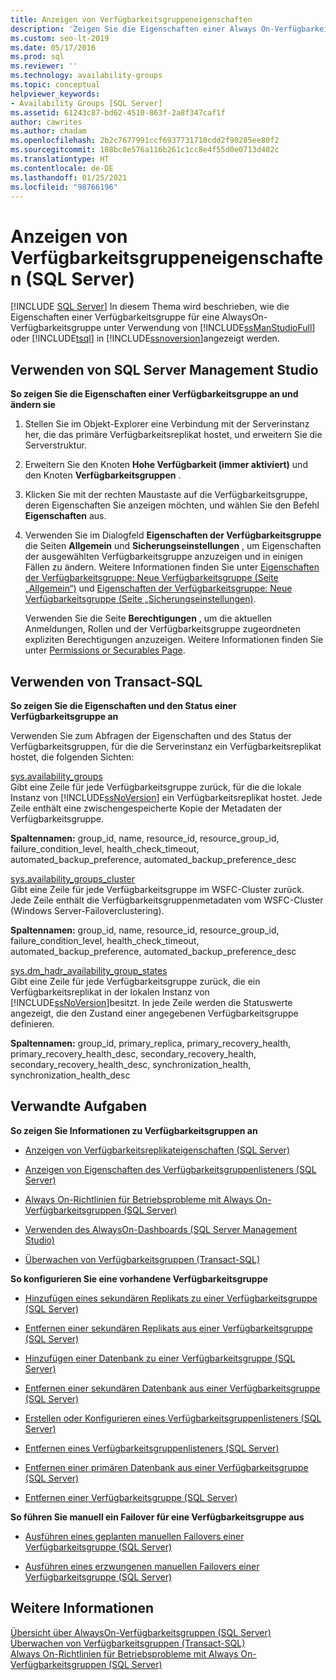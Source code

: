 ```yaml
---
title: Anzeigen von Verfügbarkeitsgruppeneigenschaften
description: 'Zeigen Sie die Eigenschaften einer Always On-Verfügbarkeitsgruppe mit SQL Server Management Studio (SSMS), Transact-SQL (T-SQL) oder SQL PowerShell an. '
ms.custom: seo-lt-2019
ms.date: 05/17/2016
ms.prod: sql
ms.reviewer: ''
ms.technology: availability-groups
ms.topic: conceptual
helpviewer_keywords:
- Availability Groups [SQL Server]
ms.assetid: 61243c87-bd62-4510-863f-2a8f347caf1f
author: cawrites
ms.author: chadam
ms.openlocfilehash: 2b2c7677991ccf6937731710cdd2f90285ee80f2
ms.sourcegitcommit: 108bc8e576a116b261c1cc8e4f55d0e0713d402c
ms.translationtype: HT
ms.contentlocale: de-DE
ms.lasthandoff: 01/25/2021
ms.locfileid: "98766196"
---
```

# <a name="view-availability-group-properties-sql-server"></a>Anzeigen von Verfügbarkeitsgruppeneigenschaften (SQL Server)
[!INCLUDE [SQL Server](../../../includes/applies-to-version/sqlserver.md)]
  In diesem Thema wird beschrieben, wie die Eigenschaften einer Verfügbarkeitsgruppe für eine AlwaysOn-Verfügbarkeitsgruppe unter Verwendung von [!INCLUDE[ssManStudioFull](../../../includes/ssmanstudiofull-md.md)] oder [!INCLUDE[tsql](../../../includes/tsql-md.md)] in [!INCLUDE[ssnoversion](../../../includes/ssnoversion-md.md)]angezeigt werden.  
  
##  <a name="using-sql-server-management-studio"></a><a name="SSMSProcedure"></a> Verwenden von SQL Server Management Studio  
 **So zeigen Sie die Eigenschaften einer Verfügbarkeitsgruppe an und ändern sie**  
  
1.  Stellen Sie im Objekt-Explorer eine Verbindung mit der Serverinstanz her, die das primäre Verfügbarkeitsreplikat hostet, und erweitern Sie die Serverstruktur.  
  
2.  Erweitern Sie den Knoten **Hohe Verfügbarkeit (immer aktiviert)** und den Knoten **Verfügbarkeitsgruppen** .  
  
3.  Klicken Sie mit der rechten Maustaste auf die Verfügbarkeitsgruppe, deren Eigenschaften Sie anzeigen möchten, und wählen Sie den Befehl **Eigenschaften** aus.  
  
4.  Verwenden Sie im Dialogfeld **Eigenschaften der Verfügbarkeitsgruppe** die Seiten **Allgemein** und **Sicherungseinstellungen** , um Eigenschaften der ausgewählten Verfügbarkeitsgruppe anzuzeigen und in einigen Fällen zu ändern. Weitere Informationen finden Sie unter [Eigenschaften der Verfügbarkeitsgruppe: Neue Verfügbarkeitsgruppe &#40;Seite „Allgemein“&#41;](../../../database-engine/availability-groups/windows/availability-group-properties-new-availability-group-general-page.md) und [Eigenschaften der Verfügbarkeitsgruppe: Neue Verfügbarkeitsgruppe &#40;Seite „Sicherungseinstellungen&#41;](../../../database-engine/availability-groups/windows/availability-group-properties-new-availability-group-backup-preferences-page.md).  
  
     Verwenden Sie die Seite **Berechtigungen** , um die aktuellen Anmeldungen, Rollen und der Verfügbarkeitsgruppe zugeordneten expliziten Berechtigungen anzuzeigen. Weitere Informationen finden Sie unter [Permissions or Securables Page](../../../relational-databases/security/permissions-or-securables-page.md).  
  
##  <a name="using-transact-sql"></a><a name="TsqlProcedure"></a> Verwenden von Transact-SQL  
 **So zeigen Sie die Eigenschaften und den Status einer Verfügbarkeitsgruppe an**  
  
 Verwenden Sie zum Abfragen der Eigenschaften und des Status der Verfügbarkeitsgruppen, für die die Serverinstanz ein Verfügbarkeitsreplikat hostet, die folgenden Sichten:  
  
 [sys.availability_groups](../../../relational-databases/system-catalog-views/sys-availability-groups-transact-sql.md)  
 Gibt eine Zeile für jede Verfügbarkeitsgruppe zurück, für die die lokale Instanz von [!INCLUDE[ssNoVersion](../../../includes/ssnoversion-md.md)] ein Verfügbarkeitsreplikat hostet. Jede Zeile enthält eine zwischengespeicherte Kopie der Metadaten der Verfügbarkeitsgruppe.  
  
 **Spaltennamen:** group_id, name, resource_id, resource_group_id, failure_condition_level, health_check_timeout, automated_backup_preference, automated_backup_preference_desc  
  
 [sys.availability_groups_cluster](../../../relational-databases/system-catalog-views/sys-availability-groups-cluster-transact-sql.md)  
 Gibt eine Zeile für jede Verfügbarkeitsgruppe im WSFC-Cluster zurück. Jede Zeile enthält die Verfügbarkeitsgruppenmetadaten vom WSFC-Cluster (Windows Server-Failoverclustering).  
  
 **Spaltennamen:** group_id, name, resource_id, resource_group_id, failure_condition_level, health_check_timeout, automated_backup_preference, automated_backup_preference_desc  
  
 [sys.dm_hadr_availability_group_states](../../../relational-databases/system-dynamic-management-views/sys-dm-hadr-availability-group-states-transact-sql.md)  
 Gibt eine Zeile für jede Verfügbarkeitsgruppe zurück, die ein Verfügbarkeitsreplikat in der lokalen Instanz von [!INCLUDE[ssNoVersion](../../../includes/ssnoversion-md.md)]besitzt. In jede Zeile werden die Statuswerte angezeigt, die den Zustand einer angegebenen Verfügbarkeitsgruppe definieren.  
  
 **Spaltennamen:** group_id, primary_replica, primary_recovery_health, primary_recovery_health_desc, secondary_recovery_health, secondary_recovery_health_desc, synchronization_health, synchronization_health_desc  
  
##  <a name="related-tasks"></a><a name="RelatedTasks"></a> Verwandte Aufgaben  
 **So zeigen Sie Informationen zu Verfügbarkeitsgruppen an**  
  
-   [Anzeigen von Verfügbarkeitsreplikateigenschaften &#40;SQL Server&#41;](../../../database-engine/availability-groups/windows/view-availability-replica-properties-sql-server.md)  
  
-   [Anzeigen von Eigenschaften des Verfügbarkeitsgruppenlisteners &#40;SQL Server&#41;](../../../database-engine/availability-groups/windows/view-availability-group-listener-properties-sql-server.md)  
  
-   [Always On-Richtlinien für Betriebsprobleme mit Always On-Verfügbarkeitsgruppen &#40;SQL Server&#41;](../../../database-engine/availability-groups/windows/always-on-policies-for-operational-issues-always-on-availability.md)  
  
-   [Verwenden des AlwaysOn-Dashboards &#40;SQL Server Management Studio&#41;](../../../database-engine/availability-groups/windows/use-the-always-on-dashboard-sql-server-management-studio.md)  
  
-   [Überwachen von Verfügbarkeitsgruppen &#40;Transact-SQL&#41;](../../../database-engine/availability-groups/windows/monitor-availability-groups-transact-sql.md)  
  
 **So konfigurieren Sie eine vorhandene Verfügbarkeitsgruppe**  
  
-   [Hinzufügen eines sekundären Replikats zu einer Verfügbarkeitsgruppe &#40;SQL Server&#41;](../../../database-engine/availability-groups/windows/add-a-secondary-replica-to-an-availability-group-sql-server.md)  
  
-   [Entfernen einer sekundären Replikats aus einer Verfügbarkeitsgruppe &#40;SQL Server&#41;](../../../database-engine/availability-groups/windows/remove-a-secondary-replica-from-an-availability-group-sql-server.md)  
  
-   [Hinzufügen einer Datenbank zu einer Verfügbarkeitsgruppe &#40;SQL Server&#41;](../../../database-engine/availability-groups/windows/availability-group-add-a-database.md)  
  
-   [Entfernen einer sekundären Datenbank aus einer Verfügbarkeitsgruppe &#40;SQL Server&#41;](../../../database-engine/availability-groups/windows/remove-a-secondary-database-from-an-availability-group-sql-server.md)  
  
-   [Erstellen oder Konfigurieren eines Verfügbarkeitsgruppenlisteners &#40;SQL Server&#41;](../../../database-engine/availability-groups/windows/create-or-configure-an-availability-group-listener-sql-server.md)  
  
-   [Entfernen eines Verfügbarkeitsgruppenlisteners &#40;SQL Server&#41;](../../../database-engine/availability-groups/windows/remove-an-availability-group-listener-sql-server.md)  
  
-   [Entfernen einer primären Datenbank aus einer Verfügbarkeitsgruppe &#40;SQL Server&#41;](../../../database-engine/availability-groups/windows/remove-a-primary-database-from-an-availability-group-sql-server.md)  
  
-   [Entfernen einer Verfügbarkeitsgruppe &#40;SQL Server&#41;](../../../database-engine/availability-groups/windows/remove-an-availability-group-sql-server.md)  
  
 **So führen Sie manuell ein Failover für eine Verfügbarkeitsgruppe aus**  
  
-   [Ausführen eines geplanten manuellen Failovers einer Verfügbarkeitsgruppe &#40;SQL Server&#41;](../../../database-engine/availability-groups/windows/perform-a-planned-manual-failover-of-an-availability-group-sql-server.md)  
  
-   [Ausführen eines erzwungenen manuellen Failovers einer Verfügbarkeitsgruppe &#40;SQL Server&#41;](../../../database-engine/availability-groups/windows/perform-a-forced-manual-failover-of-an-availability-group-sql-server.md)  
  
## <a name="see-also"></a>Weitere Informationen  
 [Übersicht über AlwaysOn-Verfügbarkeitsgruppen &#40;SQL Server&#41;](../../../database-engine/availability-groups/windows/overview-of-always-on-availability-groups-sql-server.md)   
 [Überwachen von Verfügbarkeitsgruppen (Transact-SQL)](../../../database-engine/availability-groups/windows/monitor-availability-groups-transact-sql.md)   
 [Always On-Richtlinien für Betriebsprobleme mit Always On-Verfügbarkeitsgruppen &#40;SQL Server&#41;](../../../database-engine/availability-groups/windows/always-on-policies-for-operational-issues-always-on-availability.md)  
  
  
